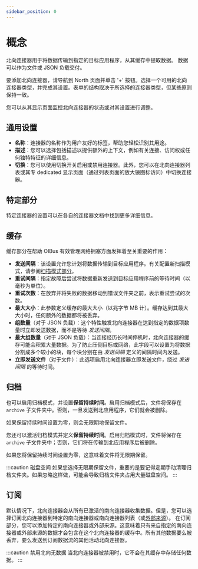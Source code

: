 ```yaml
---
sidebar_position: 0
---
```


# 概念
北向连接器用于将数据传输到指定的目标应用程序，从其缓存中提取数据。
数据可以作为文件或 JSON 负载交付。

要添加北向连接器，请导航到 North 页面并单击 '+' 按钮。选择一个可用的北向连接器类型，并完成其设置。表单的结构取决于所选择的连接器类型，但某些原则保持一致。

您可以从其显示页面监控北向连接器的状态或对其设置进行调整。

## 通用设置
- **名称**：连接器的名称作为用户友好的标签，帮助您轻松识别其用途。
- **描述**：您可以选择包括描述以提供额外的上下文，例如有关连接、访问权或任何独特特征的详细信息。
- **切换**：您可以使用切换开关启用或禁用连接器。此外，您可以在北向连接器列表或其专 dedicated 显示页面（通过列表页面的放大镜图标访问）中切换连接器。

## 特定部分
特定连接器的设置可以在各自的连接器文档中找到更多详细信息。

## 缓存
缓存部分在帮助 OIBus 有效管理网络拥塞方面发挥着至关重要的作用：
- **发送间隔**：该设置允许您计划将数据传输到目标应用程序。有关配置新扫描模式，请参阅[扫描模式部分](../engine/scan-modes.md)。
- **重试间隔**：指定故障后尝试将数据重新发送到目标应用程序前的等待时间（以毫秒为单位）。
- **重试次数**：在放弃并将失败的数据移动到错误文件夹之前，表示重试尝试的次数。
- **最大大小**：此参数定义缓存的最大大小（以兆字节 MB 计）。缓存达到其最大大小时，任何额外的数据都将被丢弃。
- **组数量**（对于 JSON 负载）：这个特性触发北向连接器在达到指定的数据项数量时立即发送数据，而不是等待 _发送间隔_。
- **最大组数量**（对于 JSON 负载）：当连接经历长时间停机时，北向连接器的缓存可能会积累大量数据。为了防止压倒目标或网络，此字段可以设置为将数据分割成多个较小的块，每个块分别在由 _发送间隔_ 定义的间隔时间内发送。
- **立即发送文件**（对于文件）：此选项启用北向连接器立即发送文件，绕过 _发送间隔_ 的等待时间。

## 归档
也可以启用归档模式，并设置**保留持续时间**。启用归档模式后，文件将保存在 `archive` 子文件夹中。否则，一旦发送到北应用程序，它们就会被删除。

如果保留持续时间设置为零，则会无限期地保留文件。

您还可以激活归档模式并定义**保留持续时间**。启用归档模式时，文件将保存在 `archive` 子文件夹中；否则，它们将在传输到北应用程序后被删除。

如果您将保留持续时间设置为零，这意味着文件将无限期保留。

:::caution 磁盘空间
如果您选择无限期保留文件，重要的是要记得定期手动清理归档文件夹。如果忽略这样做，可能会导致归档文件夹占用大量磁盘空间。
:::

## 订阅
默认情况下，北向连接器会从所有已激活的南向连接器收集数据。但是，您可以选择订阅北向连接器到特定的南向连接器或南向连接器列表（或[外部来源](../engine/external-sources.md)）。
在订阅部分，您可以添加特定的南向连接器或外部来源。这意味着只有来自指定的南向连接器或外部来源的数据才会包含在这个北向连接器的缓存中。所有其他数据要么被丢弃，要么发送到订阅数据流的其他活动北向连接器。

:::caution 禁用北向无数据
当北向连接器被禁用时，它不会在其缓存中存储任何数据。
:::